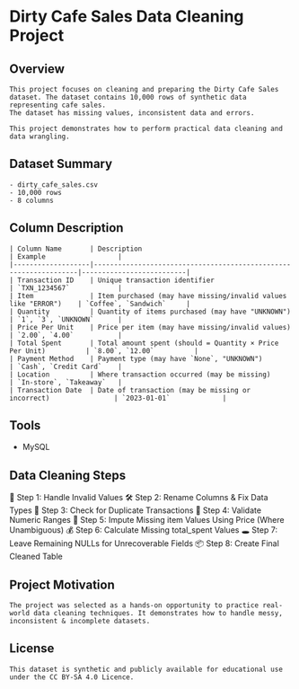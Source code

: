 # Dirty Cafe Sales Data Cleaning Project

## Overview

    This project focuses on cleaning and preparing the Dirty Cafe Sales dataset. The dataset contains 10,000 rows of synthetic data representing cafe sales. 
    The dataset has missing values, inconsistent data and errors. 

    This project demonstrates how to perform practical data cleaning and data wrangling.

## Dataset Summary

    - dirty_cafe_sales.csv
    - 10,000 rows
    - 8 columns

## Column Description

    | Column Name       | Description                                                      | Example                  |
    |-------------------|------------------------------------------------------------------|--------------------------|
    | Transaction ID    | Unique transaction identifier                                    | `TXN_1234567`            |
    | Item              | Item purchased (may have missing/invalid values like "ERROR")    | `Coffee`, `Sandwich`     |
    | Quantity          | Quantity of items purchased (may have "UNKNOWN")                 | `1`, `3`, `UNKNOWN`      |
    | Price Per Unit    | Price per item (may have missing/invalid values)                 | `2.00`, `4.00`           |
    | Total Spent       | Total amount spent (should = Quantity × Price Per Unit)          | `8.00`, `12.00`          |
    | Payment Method    | Payment type (may have `None`, "UNKNOWN")                        | `Cash`, `Credit Card`    |
    | Location          | Where transaction occurred (may be missing)                      | `In-store`, `Takeaway`   |
    | Transaction Date  | Date of transaction (may be missing or incorrect)                | `2023-01-01`             |

## Tools

  - MySQL

## Data Cleaning Steps

🧹 Step 1: Handle Invalid Values
🛠️ Step 2: Rename Columns & Fix Data Types
🔎 Step 3: Check for Duplicate Transactions
🔢 Step 4: Validate Numeric Ranges
🧠 Step 5: Impute Missing item Values Using Price (Where Unambiguous)
💰 Step 6: Calculate Missing total_spent Values
🕳️ Step 7: Leave Remaining NULLs for Unrecoverable Fields
📦 Step 8: Create Final Cleaned Table

## Project Motivation
  
    The project was selected as a hands-on opportunity to practice real-world data cleaning techniques. It demonstrates how to handle messy, inconsistent & incomplete datasets.

## License

    This dataset is synthetic and publicly available for educational use under the CC BY-SA 4.0 Licence.
    

